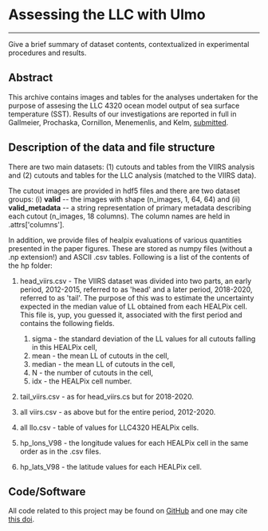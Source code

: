 # Assessing the LLC with Ulmo
---

Give a brief summary of dataset contents, contextualized in experimental procedures and results.

## Abstract

This archive contains images and tables for the analyses undertaken for the 
purpose of assesing the LLC 4320 ocean model output of sea surface temperature (SST). Results of our investigations are reported in full in 
Gallmeier, Prochaska, Cornillon, Menemenlis, and Kelm, 
[submitted](https://gmd.copernicus.org/preprints/gmd-2023-39/).

## Description of the data and file structure

There are two main datasets: (1) cutouts and tables from the VIIRS analysis
and (2) cutouts and tables for the LLC analysis (matched to the VIIRS data).

The cutout images are provided in hdf5 files and there are two dataset
groups: (i) **valid** -- the images with shape (n_images, 1, 64, 64)
and (ii) **valid_metadata** -- a string representation of primary metadata
describing each cutout (n_images, 18 columns).  The column names
are held in .attrs['columns'].

In addition, we provide files of healpix evaluations of various
quantities presented in the paper figures.  These are stored as
numpy files (without a .np extension!) and ASCII .csv tables.
Following is a list of the contents of the hp folder:

1) head_viirs.csv - The VIIRS dataset was divided into two parts, an early period, 2012-2015, referred to as 'head' and a later period, 2018-2020, referred to as 'tail'. The purpose of this was to estimate the uncertainty expected in the median value of LL obtained from each HEALPix cell. This file is, yup, you guessed it, associated with the first period and contains the following fields. 
    1. sigma - the standard deviation of the LL values for all cutouts falling in this HEALPix cell,
    2.  mean - the mean LL of cutouts in the cell,
    3.  median - the mean LL of cutouts in the cell,
    4.  N - the number of cutouts in the cell,
    5.  idx - the HEALPix cell number.

2) tail_viirs.csv - as for head_viirs.cs but for 2018-2020.
3) all viirs.csv - as above but for the entire period, 2012-2020.
4) all llo.csv - table of values for LLC4320 HEALPix cells.
5) hp_lons_V98 - the longitude values for each HEALPix cell in the same order as in the .csv files.
6) hp_lats_V98 - the latitude values for each HEALPix cell.

## Code/Software

All code related to this project may be found on 
[GitHub](https://github.com/AI-for-Ocean-Science/ulmo)
and one may cite [this doi](https://doi.org/10.5281/zenodo.7685510).
